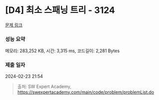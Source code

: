 # [D4] 최소 스패닝 트리 - 3124 

[문제 링크](https://swexpertacademy.com/main/code/problem/problemDetail.do?contestProbId=AV_mSnmKUckDFAWb) 

### 성능 요약

메모리: 283,252 KB, 시간: 3,315 ms, 코드길이: 2,281 Bytes

### 제출 일자

2024-02-23 21:54



> 출처: SW Expert Academy, https://swexpertacademy.com/main/code/problem/problemList.do